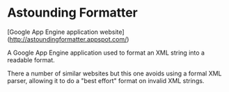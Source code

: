 Astounding Formatter
===================

[Google App Engine application website] (http://astoundingformatter.appspot.com/)


A Google App Engine application used to format an XML string into a readable format. 

There a number of similar websites but this one avoids using a formal XML parser, allowing it to do a "best effort" format on invalid XML strings.
